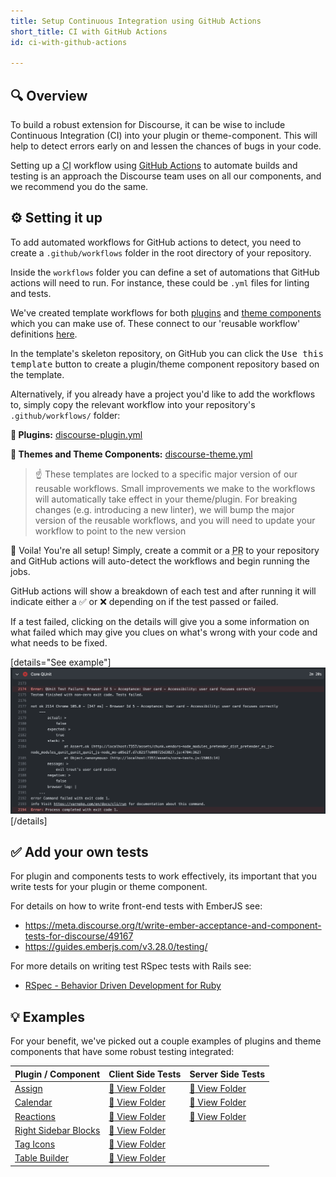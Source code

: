 ```yaml
---
title: Setup Continuous Integration using GitHub Actions
short_title: CI with GitHub Actions
id: ci-with-github-actions

---
```

## :mag: Overview
To build a robust extension for Discourse, it can be wise to include Continuous Integration (CI) into your plugin or theme-component. This will help to detect errors early on and lessen the chances of bugs in your code.

Setting up a <abbr title="Continuous Integration">CI</abbr> workflow using [GitHub Actions](https://github.com/features/actions) to automate builds and testing is an approach the Discourse team uses on all our components, and we recommend you do the same.


## :gear: Setting it up
To add automated workflows for GitHub actions to detect, you need to create a `.github/workflows` folder in the root directory of your repository.

Inside the `workflows` folder you can define a set of automations that GitHub actions will need to run. For instance, these could be `.yml` files for linting and tests.

We've created template workflows for both [plugins](https://github.com/discourse/discourse-plugin-skeleton) and [theme components](https://github.com/discourse/discourse-theme-skeleton) which you can make use of. These connect to our 'reusable workflow' definitions [here](https://github.com/discourse/.github/tree/main/.github/workflows).

In the template's skeleton repository, on GitHub you can click the <kbd>Use this template</kbd> button to create a plugin/theme component repository based on the template.

Alternatively, if you already have a project you'd like to add the workflows to, simply copy the relevant workflow into your repository's `.github/workflows/` folder:

**:electric_plug: Plugins:** [discourse-plugin.yml](https://github.com/discourse/discourse-plugin-skeleton/blob/main/.github/workflows/discourse-plugin.yml)

**:jigsaw: Themes and Theme Components:** [discourse-theme.yml](https://github.com/discourse/discourse-theme-skeleton/blob/main/.github/workflows/discourse-theme.yml)

>:point_up: These templates are locked to a specific major version of our reusable workflows. Small improvements we make to the workflows will automatically take effect in your theme/plugin. For breaking changes (e.g. introducing a new linter), we will bump the major version of the reusable workflows, and you will need to update your workflow to point to the new version

:tada: Voila! You're all setup! Simply, create a commit or a <abbr title="Pull Request">PR</abbr> to your repository and GitHub actions will auto-detect the workflows and begin running the jobs.

GitHub actions will show a breakdown of each test and after running it will indicate either a :white_check_mark: or :x: depending on if the test passed or failed.

If a test failed, clicking on the details will give you a some information on what failed which may give you clues on what's wrong with your code and what needs to be fixed.


[details="See example"]
![example failure|690x320](/assets/ci-with-github-actions-1.png)
[/details]

## :white_check_mark:  Add your own tests
For plugin and components tests to work effectively, its important that you write tests for your plugin or theme component.

For details on how to write front-end tests with EmberJS see:
- https://meta.discourse.org/t/write-ember-acceptance-and-component-tests-for-discourse/49167
- https://guides.emberjs.com/v3.28.0/testing/


For more details on writing test RSpec tests with Rails see:
- [RSpec - Behavior Driven Development for Ruby](https://rspec.info/)

## :bulb: Examples
For your benefit, we've picked out a couple examples of plugins and theme components that have some robust testing integrated:



|Plugin / Component | Client Side Tests | Server Side Tests|
|--- | --- | ---|
| [Assign](https://meta.discourse.org/t/discourse-assign/58044) |  [:link: View Folder](https://github.com/discourse/discourse-assign/tree/main/test/javascripts) | [:link: View Folder](https://github.com/discourse/discourse-assign/tree/main/spec)|
| [Calendar](https://meta.discourse.org/t/discourse-calendar/97376) | [:link: View Folder](https://github.com/discourse/discourse-calendar/tree/main/test/javascripts) | [:link: View Folder](https://github.com/discourse/discourse-calendar/tree/main/spec) |
| [Reactions](https://meta.discourse.org/t/discourse-reactions/183261) | [:link: View Folder](https://github.com/discourse/discourse-reactions/tree/main/test/javascripts) | [:link: View Folder](https://github.com/discourse/discourse-reactions/tree/main/spec)|
| [Right Sidebar Blocks](https://meta.discourse.org/t/right-sidebar-blocks/231067) |  [:link: View Folder](https://github.com/discourse/discourse-right-sidebar-blocks/tree/main/test) 
| [Tag Icons](https://meta.discourse.org/t/tag-icons/109757) |  [:link: View Folder](https://github.com/discourse/discourse-tag-icons/tree/main/test) 
| [Table Builder](https://meta.discourse.org/t/table-builder/236016) |  [:link: View Folder](https://github.com/discourse/discourse-table-builder/tree/main/test)
